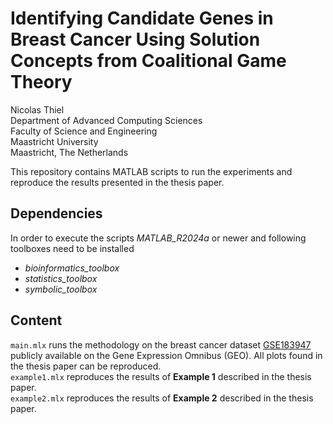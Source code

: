 # Identifying Candidate Genes in Breast Cancer Using Solution Concepts from Coalitional Game Theory
Nicolas Thiel\
Department of Advanced Computing Sciences\
Faculty of Science and Engineering\
Maastricht University\
Maastricht, The Netherlands

This repository contains MATLAB scripts to run the experiments and reproduce the results presented in the thesis paper.

## Dependencies
In order to execute the scripts *MATLAB_R2024a* or newer and following toolboxes need to be installed
- *bioinformatics_toolbox*
- *statistics_toolbox*
- *symbolic_toolbox*

## Content
`main.mlx` runs the methodology on the breast cancer dataset [GSE183947](https://www.ncbi.nlm.nih.gov/geo/query/acc.cgi?acc=GSE183947) publicly available on the Gene Expression Omnibus (GEO). All plots found in the thesis paper can be reproduced.\
`example1.mlx` reproduces the results of **Example 1** described in the thesis paper.\
`example2.mlx` reproduces the results of **Example 2** described in the thesis paper.
